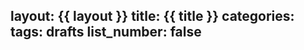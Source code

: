 layout: {{ layout }}
title: {{ title }}
categories: 
tags: drafts
list_number: false
---
<!--more-->